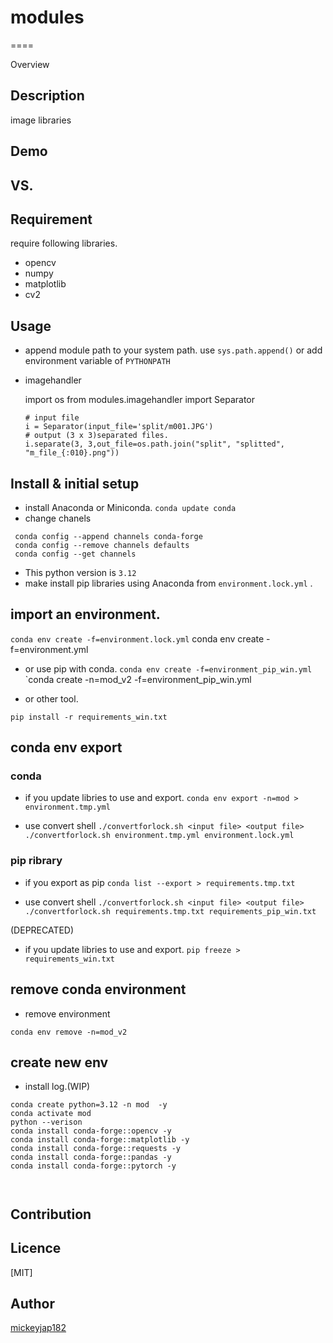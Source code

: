 # modules
====

Overview

## Description
image libraries

## Demo

## VS.

## Requirement
require following libraries.
- opencv
- numpy
- matplotlib
- cv2

## Usage

- append module path to your system path.
 use `sys.path.append()` or
 add environment variable of `PYTHONPATH`

- imagehandler

    import os
    from modules.imagehandler import Separator
    ```
    # input file
    i = Separator(input_file='split/m001.JPG')
    # output (3 x 3)separated files.
    i.separate(3, 3,out_file=os.path.join("split", "splitted", "m_file_{:010}.png"))
    ```

## Install & initial setup
- install Anaconda or Miniconda.
`conda update conda` 
- change chanels
```
 conda config --append channels conda-forge 
 conda config --remove channels defaults
 conda config --get channels
```
- This python version is `3.12` 
- make install pip libraries using Anaconda from `environment.lock.yml` .

## import an environment.
`conda env create -f=environment.lock.yml`
conda env create -f=environment.yml

- or use pip with conda.
`conda env create -f=environment_pip_win.yml`
`conda create -n=mod_v2 -f=environment_pip_win.yml

- or other tool.

`pip install -r requirements_win.txt`


## conda env export
### conda
- if you update libries to use and export.
`conda env export -n=mod > environment.tmp.yml`

- use convert shell
`./convertforlock.sh <input file> <output file>`
`./convertforlock.sh environment.tmp.yml environment.lock.yml`

### pip ribrary
- if you export as pip
`conda list --export > requirements.tmp.txt`

- use convert shell
`./convertforlock.sh <input file> <output file>`
`./convertforlock.sh requirements.tmp.txt requirements_pip_win.txt`

(DEPRECATED)
- if you update libries to use and export.
`pip freeze > requirements_win.txt`

## remove conda environment
- remove environment
```
conda env remove -n=mod_v2
```
## create new env 
- install log.(WIP)
```
conda create python=3.12 -n mod  -y
conda activate mod
python --verison
conda install conda-forge::opencv -y
conda install conda-forge::matplotlib -y
conda install conda-forge::requests -y
conda install conda-forge::pandas -y
conda install conda-forge::pytorch -y

 
``` 

## Contribution

## Licence

[MIT]

## Author

[mickeyjap182](https://github.com/mickeyjap182)
